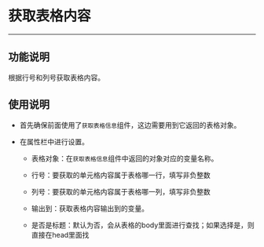 # 获取表格内容
---
## 功能说明
根据行号和列号获取表格内容。

## 使用说明
* 首先确保前面使用了`获取表格信息`组件，这边需要用到它返回的表格对象。

* 在属性栏中进行设置。

  * 表格对象：在`获取表格信息`组件中返回的对象对应的变量名称。
  
  * 行号：要获取的单元格内容属于表格哪一行，填写非负整数
  
  * 列号：要获取的单元格内容属于表格哪一列，填写非负整数
  
  * 输出到：获取表格内容输出到的变量。

  * 是否是标题：默认为否，会从表格的body里面进行查找；如果选择是，则直接在head里面找